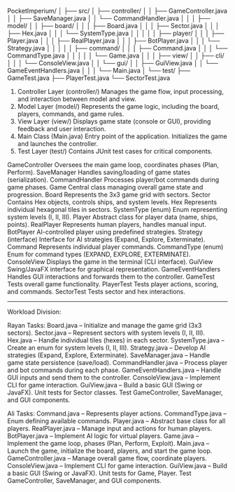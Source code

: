 PocketImperium/
│
├── src/
│   ├── controller/
│   │   ├── GameController.java
│   │   ├── SaveManager.java
│   │   └── CommandHandler.java
│   │
│   ├── model/
│   │   ├── board/
│   │   │   ├── Board.java
│   │   │   ├── Sector.java
│   │   │   ├── Hex.java
│   │   │   └── SystemType.java
│   │   │
│   │   ├── player/
│   │   │   ├── Player.java
│   │   │   ├── RealPlayer.java
│   │   │   ├── BotPlayer.java
│   │   │   └── Strategy.java
│   │   │
│   │   ├── command/
│   │   │   ├── Command.java
│   │   │   └── CommandType.java
│   │   │
│   │   └── Game.java
│   │
│   ├── view/
│   │   ├── cli/
│   │   │   └── ConsoleView.java
│   │   └── gui/
│   │       ├── GuiView.java
│   │       └── GameEventHandlers.java
│   │
│   └── Main.java
│
└── test/
├── GameTest.java
├── PlayerTest.java
└── SectorTest.java
1. Controller Layer (controller/)
   Manages the game flow, input processing, and interaction between model and view.
2. Model Layer (model/)
   Represents the game logic, including the board, players, commands, and game rules.
3. View Layer (view/)
   Displays game state (console or GUI), providing feedback and user interaction.
4. Main Class (Main.java)
   Entry point of the application. Initializes the game and launches the controller.
5. Test Layer (test/)
   Contains JUnit test cases for critical components.

GameController	Oversees the main game loop, coordinates phases (Plan, Perform).
SaveManager	Handles saving/loading of game states (serialization).
CommandHandler	Processes player/bot commands during game phases.
Game	Central class managing overall game state and progression.
Board	Represents the 3x3 game grid with sectors.
Sector	Contains Hex objects, controls ships, and system levels.
Hex	Represents individual hexagonal tiles in sectors.
SystemType (enum)	Enum representing system levels (I, II, III).
Player	Abstract class for player data (name, ships, points).
RealPlayer	Represents human players, handles manual input.
BotPlayer	AI-controlled player using predefined strategies.
Strategy (interface)	Interface for AI strategies (Expand, Explore, Exterminate).
Command	Represents individual player commands.
CommandType (enum)	Enum for command types (EXPAND, EXPLORE, EXTERMINATE).
ConsoleView	Displays the game in the terminal (CLI interface).
GuiView	Swing/JavaFX interface for graphical representation.
GameEventHandlers	Handles GUI interactions and forwards them to the controller.
GameTest	Tests overall game functionality.
PlayerTest	Tests player actions, scoring, and commands.
SectorTest	Tests sector and hex interactions.
*************************************************************************************************
Workload Division:

Rayan
Tasks:
Board.java – Initialize and manage the game grid (3x3 sectors).
Sector.java – Represent sectors with system levels (I, II, III).
Hex.java – Handle individual tiles (hexes) in each sector.
SystemType.java – Create an enum for system levels (I, II, III).
Strategy.java – Develop AI strategies (Expand, Explore, Exterminate).
SaveManager.java – Handle game state persistence (save/load).
CommandHandler.java – Process player and bot commands during each phase.
GameEventHandlers.java – Handle GUI inputs and send them to the controller.
ConsoleView.java – Implement CLI for game interaction.
GuiView.java – Build a basic GUI (Swing or JavaFX).
Unit tests for Sector classes.
Test GameController, SaveManager, and GUI components.

Ali
Tasks:
Command.java – Represents player actions.
CommandType.java – Enum defining available commands.
Player.java – Abstract base class for all players.
RealPlayer.java – Manage input and actions for human players.
BotPlayer.java – Implement AI logic for virtual players.
Game.java – Implement the game loop, phases (Plan, Perform, Exploit).
Main.java – Launch the game, initialize the board, players, and start the game loop.
GameController.java – Manage overall game flow, coordinate players.
ConsoleView.java – Implement CLI for game interaction.
GuiView.java – Build a basic GUI (Swing or JavaFX).
Unit tests for Game, Player.
Test GameController, SaveManager, and GUI components.